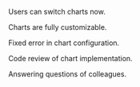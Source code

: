 Users can switch charts now.

Charts are fully customizable.

Fixed error in chart configuration.

Code review of chart implementation.

Answering questions of colleagues.